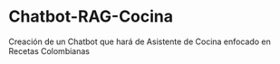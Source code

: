 # Chatbot-RAG-Cocina
Creación de un Chatbot que hará de Asistente de Cocina enfocado en Recetas Colombianas
